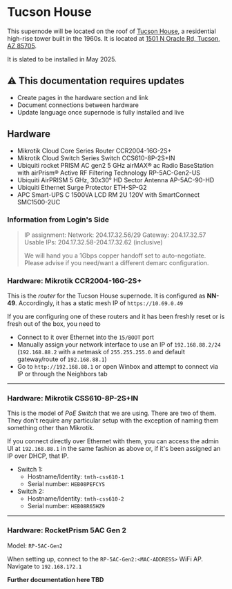 # Tucson House

This supernode will be located on the roof of [Tucson House](https://en.wikipedia.org/wiki/Tucson_House), a residential high-rise tower built in the 1960s. It is located at [1501 N Oracle Rd, Tucson, AZ 85705](https://maps.app.goo.gl/LGk427NhUyN2ciaw8).

It is slated to be installed in May 2025.

## ⚠️  This documentation requires updates

- Create pages in the hardware section and link 
- Document connections between hardware
- Update language once supernode is fully installed and live

## Hardware

- Mikrotik Cloud Core Series Router	CCR2004-16G-2S+ 
- Mikrotik Cloud Switch Series Switch 	CCS610-8P-2S+IN
- Ubiquiti rocket PRISM AC gen2 5 GHz airMAX® ac Radio BaseStation with airPrism® Active RF Filtering Technology	RP-5AC-Gen2-US
- Ubiquiti AirPRISM 5 GHz, 30x30° HD Sector Antenna 	AP-5AC-90-HD
- Ubiquiti Ethernet Surge Protector	ETH-SP-G2 
- APC Smart-UPS C 1500VA LCD RM 2U 120V with SmartConnect	SMC1500-2UC

### Information from Login's Side

> IP assignment:
> Network: 204.17.32.56/29
> Gateway: 204.17.32.57
> Usable IPs: 204.17.32.58-204.17.32.62 (inclusive)
> 
> We will hand you a 1Gbps copper handoff set to auto-negotiate.  Please advise if you need/want a different demarc configuration.

### Hardware: Mikrotik CCR2004-16G-2S+

This is the _router_ for the Tucson House supernode. It is configured as **NN-49**. Accordingly, it has a static mesh IP of `https://10.69.0.49`

If you are configuring one of these routers and it has been freshly reset or is fresh out of the box, you need to
- Connect to it over Ethernet into the `15/BOOT` port
- Manually assign your network interface to use an IP of `192.168.88.2/24` (`192.168.88.2` with a netmask of `255.255.255.0` and default gateway/route of `192.168.88.1`)
- Go to `http://192.168.88.1` or open Winbox and attempt to connect via IP or through the Neighbors tab

---

### Hardware: Mikrotik CSS610-8P-2S+IN

This is the model of _PoE Switch_ that we are using. There are two of them. They don't require any particular setup with the exception of naming them something other than Mikrotik.

If you connect directly over Ethernet with them, you can access the admin UI at `192.168.88.1` in the same fashion as above or, if it's been assigned an IP over DHCP, that IP.

- Switch 1:
    - Hostname/Identity: `tmth-css610-1`
    - Serial number: `HEB08PEFCYS`
- Switch 2:
    - Hostname/Identity: `tmth-css610-2`
    - Serial number: `HEB08R65HZ9`

---

### Hardware: RocketPrism 5AC Gen 2

Model: `RP-5AC-Gen2`

When setting up, connect to the `RP-5AC-Gen2:<MAC-ADDRESS>` WiFi AP. Navigate to `192.168.172.1`

**Further documentation here TBD**
